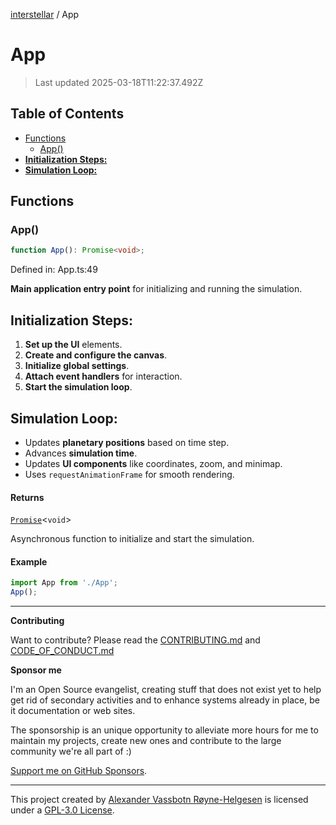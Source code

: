 [interstellar](README.md) / App

# App

> Last updated 2025-03-18T11:22:37.492Z

## Table of Contents

- [Functions](#functions)
  - [App()](#app-1)
- [**Initialization Steps:**](#initialization-steps)
- [**Simulation Loop:**](#simulation-loop)

## Functions

### App()

```ts
function App(): Promise<void>;
```

Defined in: App.ts:49

**Main application entry point** for initializing and running the simulation.

## **Initialization Steps:**

1. **Set up the UI** elements.
2. **Create and configure the canvas**.
3. **Initialize global settings**.
4. **Attach event handlers** for interaction.
5. **Start the simulation loop**.

## **Simulation Loop:**

- Updates **planetary positions** based on time step.
- Advances **simulation time**.
- Updates **UI components** like coordinates, zoom, and minimap.
- Uses `requestAnimationFrame` for smooth rendering.

#### Returns

[`Promise`](https://developer.mozilla.org/docs/Web/JavaScript/Reference/Global_Objects/Promise)\<`void`>

Asynchronous function to initialize and start the simulation.

#### Example

```ts
import App from './App';
App();
```

---

**Contributing**

Want to contribute? Please read the
[CONTRIBUTING.md](https://github.com/phun-ky/interstellar/blob/main/CONTRIBUTING.md)
and
[CODE_OF_CONDUCT.md](https://github.com/phun-ky/interstellar/blob/main/CODE_OF_CONDUCT.md)

**Sponsor me**

I'm an Open Source evangelist, creating stuff that does not exist yet to help
get rid of secondary activities and to enhance systems already in place, be it
documentation or web sites.

The sponsorship is an unique opportunity to alleviate more hours for me to
maintain my projects, create new ones and contribute to the large community
we're all part of :)

[Support me on GitHub Sponsors](https://github.com/sponsors/phun-ky).

---

This project created by [Alexander Vassbotn Røyne-Helgesen](http://phun-ky.net)
is licensed under a
[GPL-3.0 License](https://choosealicense.com/licenses/gpl-3.0/).
